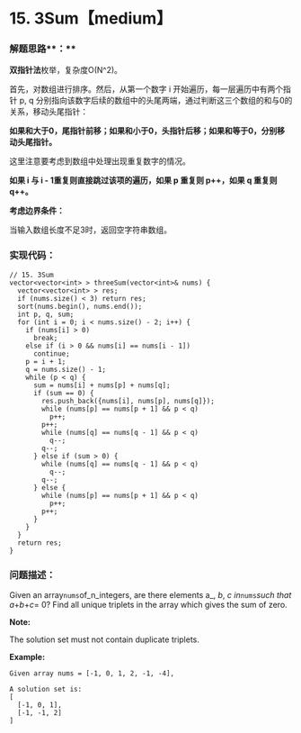 # 15. 3Sum【medium】

### 解题思路**：**

**双指针法**枚举，复杂度O\(N^2\)。

首先，对数组进行排序。然后，从第一个数字 i 开始遍历，每一层遍历中有两个指针 p, q 分别指向该数字后续的数组中的头尾两端，通过判断这三个数组的和与0的关系，移动头尾指针：

**如果和大于0，尾指针前移；如果和小于0，头指针后移；如果和等于0，分别移动头尾指针。**

这里注意要考虑到数组中处理出现重复数字的情况。

**如果 i 与 i - 1重复则直接跳过该项的遍历，如果 p 重复则 p++，如果 q 重复则 q++。**

**考虑边界条件：**

当输入数组长度不足3时，返回空字符串数组。

### 实现代码：

```
// 15. 3Sum
vector<vector<int> > threeSum(vector<int>& nums) {
  vector<vector<int> > res;
  if (nums.size() < 3) return res;
  sort(nums.begin(), nums.end());
  int p, q, sum;
  for (int i = 0; i < nums.size() - 2; i++) {
    if (nums[i] > 0) 
      break;
    else if (i > 0 && nums[i] == nums[i - 1]) 
      continue;
    p = i + 1;
    q = nums.size() - 1;
    while (p < q) {
      sum = nums[i] + nums[p] + nums[q];
      if (sum == 0) {
        res.push_back({nums[i], nums[p], nums[q]});
        while (nums[p] == nums[p + 1] && p < q)
          p++;
        p++;
        while (nums[q] == nums[q - 1] && p < q)
          q--;
        q--;
      } else if (sum > 0) {
        while (nums[q] == nums[q - 1] && p < q)
          q--;
        q--;
      } else {
        while (nums[p] == nums[p + 1] && p < q)
          p++;
        p++;
      }
    }
  }
  return res;
}
```

### 问题描述：

Given an array`nums`of_n\_integers, are there elements a_, _b_, _c in_`nums`_such that a_+_b_+_c_= 0? Find all unique triplets in the array which gives the sum of zero.

**Note:**

The solution set must not contain duplicate triplets.

**Example:**

```
Given array nums = [-1, 0, 1, 2, -1, -4],

A solution set is:
[
  [-1, 0, 1],
  [-1, -1, 2]
]
```




